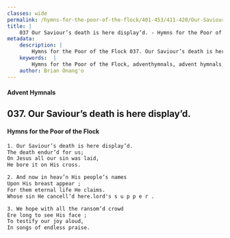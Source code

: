 ```yaml
---
classes: wide
permalink: /hymns-for-the-poor-of-the-flock/401-453/411-420/Our-Saviour’s-death-is-here-display’d/
title: |
    037 Our Saviour’s death is here display’d. - Hymns for the Poor of the Flock
metadata:
    description: |
        Hymns for the Poor of the Flock 037. Our Saviour’s death is here display’d.. Our Saviour’s death is here display’d. The death endur’d for us; On Jesus all our sin was laid, He bore it on His cross. 
    keywords:  |
        Hymns for the Poor of the Flock, adventhymnals, advent hymnals, Our Saviour’s death is here display’d., Our Saviour’s death is here display’d., 
    author: Brian Onang'o
---
```


#### Advent Hymnals
## 037. Our Saviour’s death is here display’d.
####  Hymns for the Poor of the Flock

```txt
1. Our Saviour’s death is here display’d.
The death endur’d for us;
On Jesus all our sin was laid,
He bore it on His cross.

2. And now in heav’n His people’s names
Upon His breast appear ;
For them eternal life He claims.
Whose sin He cancell’d here.lord's s u p p e r .

3. We hope with all the ransom’d crowd 
Ere long to see His face ;
To testify our joy aloud,
In songs of endless praise.
```